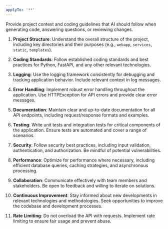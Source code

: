 ```yaml
---
applyTo: '**'
---
```

Provide project context and coding guidelines that AI should follow when generating code, answering questions, or reviewing changes.

1. **Project Structure**: Understand the overall structure of the project, including key directories and their purposes (e.g., `webapp`, `services`, `static`, `templates`).

2. **Coding Standards**: Follow established coding standards and best practices for Python, FastAPI, and any other relevant technologies.

3. **Logging**: Use the logging framework consistently for debugging and tracking application behavior. Include relevant context in log messages.

4. **Error Handling**: Implement robust error handling throughout the application. Use HTTPException for API errors and provide clear error messages.

5. **Documentation**: Maintain clear and up-to-date documentation for all API endpoints, including request/response formats and examples.

6. **Testing**: Write unit tests and integration tests for critical components of the application. Ensure tests are automated and cover a range of scenarios.

7. **Security**: Follow security best practices, including input validation, authentication, and authorization. Be mindful of potential vulnerabilities.

8. **Performance**: Optimize for performance where necessary, including efficient database queries, caching strategies, and asynchronous processing.

9. **Collaboration**: Communicate effectively with team members and stakeholders. Be open to feedback and willing to iterate on solutions.

10. **Continuous Improvement**: Stay informed about new developments in relevant technologies and methodologies. Seek opportunities to improve the codebase and development processes.

11. **Rate Limiting**: Do not overload the API with requests. Implement rate limiting to ensure fair usage and prevent abuse.